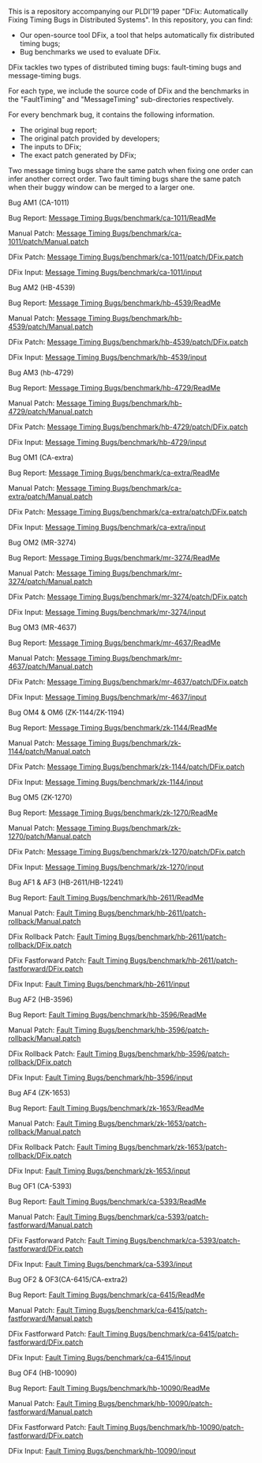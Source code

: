 This is a repository accompanying our PLDI'19 paper "DFix: Automatically Fixing Timing Bugs in Distributed Systems".
In this repository, you can find:
- Our open-source tool DFix, a tool that helps automatically fix distributed timing bugs;
- Bug benchmarks we used to evaluate DFix.

DFix tackles two types of distributed timing bugs: fault-timing bugs and message-timing bugs.

For each type, we include the source code of DFix and the benchmarks in the "FaultTiming" and "MessageTiming" sub-directories respectively.

For every benchmark bug, it contains the following information.

  * The original bug report;
  * The original patch provided by developers;
  * The inputs to DFix;
  * The exact patch generated by DFix;

Two message timing bugs share the same patch when fixing one order can infer another correct order.
Two fault timing bugs share the same patch when their buggy window can be merged to a larger one.

Bug AM1 (CA-1011)

Bug Report: [Message Timing Bugs/benchmark/ca-1011/ReadMe](Message%20Timing%20Bugs/benchmark/ca-1011/ReadMe)

Manual Patch: [Message Timing Bugs/benchmark/ca-1011/patch/Manual.patch](Message%20Timing%20Bugs/benchmark/ca-1011/patch/Manual.patch)

DFix Patch: [Message Timing Bugs/benchmark/ca-1011/patch/DFix.patch](Message%20Timing%20Bugs/benchmark/ca-1011/patch/DFix.patch)

DFix Input: [Message Timing Bugs/benchmark/ca-1011/input](Message%20Timing%20Bugs/benchmark/ca-1011/input)

Bug AM2 (HB-4539)

Bug Report: [Message Timing Bugs/benchmark/hb-4539/ReadMe](Message%20Timing%20Bugs/benchmark/hb-4539/ReadMe)

Manual Patch: [Message Timing Bugs/benchmark/hb-4539/patch/Manual.patch](Message%20Timing%20Bugs/benchmark/hb-4539/patch/Manual.patch)

DFix Patch: [Message Timing Bugs/benchmark/hb-4539/patch/DFix.patch](Message%20Timing%20Bugs/benchmark/hb-4539/patch/DFix.patch)

DFix Input: [Message Timing Bugs/benchmark/hb-4539/input](Message%20Timing%20Bugs/benchmark/hb-4539/input)

Bug AM3 (hb-4729)

Bug Report: [Message Timing Bugs/benchmark/hb-4729/ReadMe](Message%20Timing%20Bugs/benchmark/hb-4729/ReadMe)

Manual Patch: [Message Timing Bugs/benchmark/hb-4729/patch/Manual.patch](Message%20Timing%20Bugs/benchmark/hb-4729/patch/Manual.patch)

DFix Patch: [Message Timing Bugs/benchmark/hb-4729/patch/DFix.patch](Message%20Timing%20Bugs/benchmark/hb-4729/patch/DFix.patch)

DFix Input: [Message Timing Bugs/benchmark/hb-4729/input](Message%20Timing%20Bugs/benchmark/hb-4729/input)

Bug OM1 (CA-extra)

Bug Report: [Message Timing Bugs/benchmark/ca-extra/ReadMe](Message%20Timing%20Bugs/benchmark/ca-extra/ReadMe)

Manual Patch: [Message Timing Bugs/benchmark/ca-extra/patch/Manual.patch](Message%20Timing%20Bugs/benchmark/ca-extra/patch/Manual.patch)

DFix Patch: [Message Timing Bugs/benchmark/ca-extra/patch/DFix.patch](Message%20Timing%20Bugs/benchmark/ca-extra/patch/DFix.patch)
 
DFix Input: [Message Timing Bugs/benchmark/ca-extra/input](Message%20Timing%20Bugs/benchmark/ca-extra/input)

Bug OM2 (MR-3274)

Bug Report: [Message Timing Bugs/benchmark/mr-3274/ReadMe](Message%20Timing%20Bugs/benchmark/mr-3274/ReadMe)

Manual Patch: [Message Timing Bugs/benchmark/mr-3274/patch/Manual.patch](Message%20Timing%20Bugs/benchmark/mr-3274/patch/Manual.patch)

DFix Patch: [Message Timing Bugs/benchmark/mr-3274/patch/DFix.patch](Message%20Timing%20Bugs/benchmark/mr-3274/patch/DFix.patch)

DFix Input: [Message Timing Bugs/benchmark/mr-3274/input](Message%20Timing%20Bugs/benchmark/mr-3274/input)

Bug OM3 (MR-4637)

Bug Report: [Message Timing Bugs/benchmark/mr-4637/ReadMe](Message%20Timing%20Bugs/benchmark/mr-4637/ReadMe)

Manual Patch: [Message Timing Bugs/benchmark/mr-4637/patch/Manual.patch](Message%20Timing%20Bugs/benchmark/mr-4637/patch/Manual.patch)

DFix Patch: [Message Timing Bugs/benchmark/mr-4637/patch/DFix.patch](Message%20Timing%20Bugs/benchmark/mr-4637/patch/DFix.patch)

DFix Input: [Message Timing Bugs/benchmark/mr-4637/input](Message%20Timing%20Bugs/benchmark/mr-4637/input)

Bug OM4 & OM6 (ZK-1144/ZK-1194)

Bug Report: [Message Timing Bugs/benchmark/zk-1144/ReadMe](Message%20Timing%20Bugs/benchmark/zk-1144/ReadMe)

Manual Patch: [Message Timing Bugs/benchmark/zk-1144/patch/Manual.patch](Message%20Timing%20Bugs/benchmark/zk-1144/patch/Manual.patch)

DFix Patch: [Message Timing Bugs/benchmark/zk-1144/patch/DFix.patch](Message%20Timing%20Bugs/benchmark/zk-1144/patch/DFix.patch)

DFix Input: [Message Timing Bugs/benchmark/zk-1144/input](Message%20Timing%20Bugs/benchmark/zk-1144/input)

Bug OM5 (ZK-1270)

Bug Report: [Message Timing Bugs/benchmark/zk-1270/ReadMe](Message%20Timing%20Bugs/benchmark/zk-1270/ReadMe)

Manual Patch: [Message Timing Bugs/benchmark/zk-1270/patch/Manual.patch](Message%20Timing%20Bugs/benchmark/zk-1270/patch/Manual.patch)

DFix Patch: [Message Timing Bugs/benchmark/zk-1270/patch/DFix.patch](Message%20Timing%20Bugs/benchmark/zk-1270/patch/DFix.patch)

DFix Input: [Message Timing Bugs/benchmark/zk-1270/input](Message%20Timing%20Bugs/benchmark/zk-1270/input)


Bug AF1 & AF3 (HB-2611/HB-12241)

Bug Report: [Fault Timing Bugs/benchmark/hb-2611/ReadMe](Fault%20Timing%20Bugs/benchmark/hb-2611/ReadMe)

Manual Patch: [Fault Timing Bugs/benchmark/hb-2611/patch-rollback/Manual.patch](Fault%20Timing%20Bugs/benchmark/hb-2611/patch-rollback/Manual.patch)

DFix Rollback Patch: [Fault Timing Bugs/benchmark/hb-2611/patch-rollback/DFix.patch](Fault%20Timing%20Bugs/benchmark/hb-2611/patch-rollback/DFix.patch)

DFix Fastforward Patch: [Fault Timing Bugs/benchmark/hb-2611/patch-fastforward/DFix.patch](Fault%20Timing%20Bugs/benchmark/hb-2611/patch-fastforward/DFix.patch)

DFix Input: [Fault Timing Bugs/benchmark/hb-2611/input](Fault%20Timing%20Bugs/benchmark/hb-2611/input)

Bug AF2 (HB-3596)

Bug Report: [Fault Timing Bugs/benchmark/hb-3596/ReadMe](Fault%20Timing%20Bugs/benchmark/hb-3596/ReadMe)

Manual Patch: [Fault Timing Bugs/benchmark/hb-3596/patch-rollback/Manual.patch](Fault%20Timing%20Bugs/benchmark/hb-3596/patch-rollback/Manual.patch)

DFix Rollback Patch: [Fault Timing Bugs/benchmark/hb-3596/patch-rollback/DFix.patch](Fault%20Timing%20Bugs/benchmark/hb-3596/patch-rollback/DFix.patch)

DFix Input: [Fault Timing Bugs/benchmark/hb-3596/input](Fault%20Timing%20Bugs/benchmark/hb-3596/input)

Bug AF4 (ZK-1653)

Bug Report: [Fault Timing Bugs/benchmark/zk-1653/ReadMe](Fault%20Timing%20Bugs/benchmark/zk-1653/ReadMe)

Manual Patch: [Fault Timing Bugs/benchmark/zk-1653/patch-rollback/Manual.patch](Fault%20Timing%20Bugs/benchmark/zk-1653/patch-rollback/Manual.patch)

DFix Rollback Patch: [Fault Timing Bugs/benchmark/zk-1653/patch-rollback/DFix.patch](Fault%20Timing%20Bugs/benchmark/zk-1653/patch-rollback/DFix.patch)

DFix Input: [Fault Timing Bugs/benchmark/zk-1653/input](Fault%20Timing%20Bugs/benchmark/zk-1653/input)

Bug OF1 (CA-5393)

Bug Report: [Fault Timing Bugs/benchmark/ca-5393/ReadMe](Fault%20Timing%20Bugs/benchmark/ca-5393/ReadMe)

Manual Patch: [Fault Timing Bugs/benchmark/ca-5393/patch-fastforward/Manual.patch](Fault%20Timing%20Bugs/benchmark/ca-5393/patch-fastforward/Manual.patch)

DFix Fastforward Patch: [Fault Timing Bugs/benchmark/ca-5393/patch-fastforward/DFix.patch](Fault%20Timing%20Bugs/benchmark/ca-5393/patch-fastforward/DFix.patch)

DFix Input: [Fault Timing Bugs/benchmark/ca-5393/input](Fault%20Timing%20Bugs/benchmark/ca-5393/input)

Bug OF2 & OF3(CA-6415/CA-extra2)

Bug Report: [Fault Timing Bugs/benchmark/ca-6415/ReadMe](Fault%20Timing%20Bugs/benchmark/ca-6415/ReadMe)

Manual Patch: [Fault Timing Bugs/benchmark/ca-6415/patch-fastforward/Manual.patch](Fault%20Timing%20Bugs/benchmark/ca-6415/patch-fastforward/Manual.patch)

DFix Fastforward Patch: [Fault Timing Bugs/benchmark/ca-6415/patch-fastforward/DFix.patch](Fault%20Timing%20Bugs/benchmark/ca-6415/patch-fastforward/DFix.patch)

DFix Input: [Fault Timing Bugs/benchmark/ca-6415/input](Fault%20Timing%20Bugs/benchmark/ca-6415/input)

Bug OF4 (HB-10090)

Bug Report: [Fault Timing Bugs/benchmark/hb-10090/ReadMe](Fault%20Timing%20Bugs/benchmark/hb-10090/ReadMe)

Manual Patch: [Fault Timing Bugs/benchmark/hb-10090/patch-fastforward/Manual.patch](Fault%20Timing%20Bugs/benchmark/hb-10090/patch-fastforward/Manual.patch)

DFix Fastforward Patch: [Fault Timing Bugs/benchmark/hb-10090/patch-fastforward/DFix.patch](Fault%20Timing%20Bugs/benchmark/hb-10090/patch-fastforward/DFix.patch)

DFix Input: [Fault Timing Bugs/benchmark/hb-10090/input](Fault%20Timing%20Bugs/benchmark/hb-10090/input)



